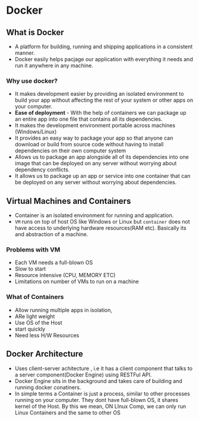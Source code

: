 # Docker
## What is Docker
- A platform for building, running and shipping applications in a consistent manner.
- Docker easily helps pacjage our application with everything it needs and run it anywhere in any machine.
### Why use docker?
- It makes development easier by providing an isolated environment to build your app without affecting the rest of your system or other apps on your computer.
- **Ease of deployment** - With the help of containers we can package up an entire app into one file that contains all its dependencies.
- It makes the development environment portable across machines (Windows/Linux)
- It provides an easy way to package your app so that anyone can download or build from source code without having to install dependencies on their own computer system
- Allows us to package an app alongside all of its dependencies into one image that can be deployed on any server without worrying about dependency conflicts.
- It allows us to package up an app or service into one container that can be deployed on any server without worrying about dependencies.

## Virtual Machines and Containers
- Container is an isolated environment for running and application.
- `VM` runs on top of host OS like Windows or Linux but `container` does not have access to underlying hardware resources(RAM etc). Basically its and abstraction of a machine.

### Problems with VM
- Each VM needs a full-blown OS
- Slow to start
- Resource intensive (CPU, MEMORY ETC)
- Limitations on number of VMs to run on a machine

### What of Containers
- Allow running multiple apps in isolation,
- ARe light weight
- Use OS of the Host
- start quickly
- Need less H/W Resources

## Docker Architecture
- Uses client-server achitecture , i.e it has a client component that talks to a server component(Docker Engine) using RESTFul API.  
- Docker Engine sits in the background and takes care of building and running docker conatiners. 
- In simple terms a Container is just a process, similar to other processes running on your computer. They dont have full-blown OS, it shares kernel of the Host. By this we mean, ON LInux Comp, we can only run Linux Containers and the same to other OS


  